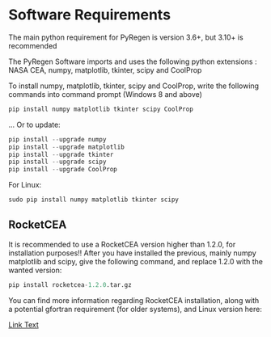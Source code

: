 # Software Requirements
The main python requirement for PyRegen is version 3.6+, but 3.10+ is recommended

The PyRegen Software imports and uses the following python extensions : NASA CEA, numpy, matplotlib, tkinter, scipy and CoolProp


To install numpy, matplotlib, tkinter, scipy and CoolProp, write the following commands into command prompt (Windows 8 and above)
```python
pip install numpy matplotlib tkinter scipy CoolProp
```

... Or to update:

```python
pip install --upgrade numpy
pip install --upgrade matplotlib
pip install --upgrade tkinter
pip install --upgrade scipy
pip install --upgrade CoolProp
```

For Linux:
```python
sudo pip install numpy matplotlib tkinter scipy
```

## RocketCEA

It is recommended to use a RocketCEA version higher than 1.2.0, for installation purposes!!
After you have installed the previous, mainly numpy matplotlib and scipy, give the following command, and replace 1.2.0 with the wanted version:
```python
pip install rocketcea-1.2.0.tar.gz
```

You can find more information regarding RocketCEA installation, along with a potential gfortran requirement (for older systems), and Linux version here:

[Link Text](https://rocketcea.readthedocs.io/en/latest/quickstart.html)

